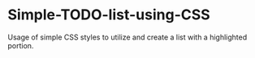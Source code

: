 # Simple-TODO-list-using-CSS

Usage of simple CSS styles to utilize and create a list with a highlighted portion.  
